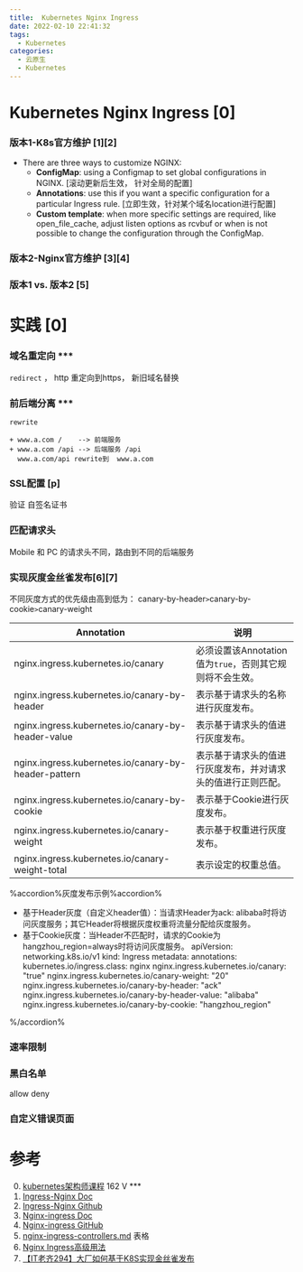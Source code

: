 ```yaml
---
title:  Kubernetes Nginx Ingress
date: 2022-02-10 22:41:32
tags:
  - Kubernetes
categories: 
  - 云原生
  - Kubernetes  
---
```


<p></p>
<!-- more -->


# Kubernetes Nginx Ingress [0]
### 版本1-K8s官方维护 [1][2]
+ There are three ways to customize NGINX:
   - **ConfigMap**: using a Configmap to set global configurations in NGINX. 
     [滚动更新后生效， 针对全局的配置]
   - **Annotations**: use this if you want a specific configuration for a particular Ingress rule. [立即生效，针对某个域名location进行配置]
   - **Custom template**: when more specific settings are required, like open_file_cache, adjust listen options as rcvbuf or when is not possible to change the configuration through the ConfigMap.

### 版本2-Nginx官方维护 [3][4]

### 版本1 vs.  版本2 [5]





# 实践 [0]

###  域名重定向 ***
  ```redirect``` ，  http 重定向到https， 新旧域名替换

### 前后端分离 ***
```rewrite```
```
+ www.a.com /    --> 前端服务
+ www.a.com /api --> 后端服务 /api  
  www.a.com/api rewrite到  www.a.com 
```
### SSL配置  [p]
  验证  自签名证书

### 匹配请求头
  Mobile 和 PC 的请求头不同，路由到不同的后端服务

### 实现灰度金丝雀发布[6][7]

不同灰度方式的优先级由高到低为：
canary-by-header`>`canary-by-cookie`>`canary-weight

| Annotation                                           | 说明                                                         |
| ---------------------------------------------------- | ------------------------------------------------------------ |
| nginx.ingress.kubernetes.io/canary                   | 必须设置该Annotation值为`true`，否则其它规则将不会生效。     |
| nginx.ingress.kubernetes.io/canary-by-header         | 表示基于请求头的名称进行灰度发布。                           |
| nginx.ingress.kubernetes.io/canary-by-header-value   | 表示基于请求头的值进行灰度发布。                             |
| nginx.ingress.kubernetes.io/canary-by-header-pattern | 表示基于请求头的值进行灰度发布，并对请求头的值进行正则匹配。 |
| nginx.ingress.kubernetes.io/canary-by-cookie         | 表示基于Cookie进行灰度发布。                                 |
| nginx.ingress.kubernetes.io/canary-weight            | 表示基于权重进行灰度发布。                                   |
| nginx.ingress.kubernetes.io/canary-weight-total      | 表示设定的权重总值。                                         |



%accordion%灰度发布示例%accordion%

+ 基于Header灰度（自定义header值）：当请求Header为ack: alibaba时将访问灰度服务；其它Header将根据灰度权重将流量分配给灰度服务。
+ 基于Cookie灰度：当Header不匹配时，请求的Cookie为hangzhou_region=always时将访问灰度服务。 
apiVersion: networking.k8s.io/v1
kind: Ingress
metadata:
  annotations:
    kubernetes.io/ingress.class: nginx
    nginx.ingress.kubernetes.io/canary: "true"
    nginx.ingress.kubernetes.io/canary-weight: "20"
    nginx.ingress.kubernetes.io/canary-by-header: "ack"
    nginx.ingress.kubernetes.io/canary-by-header-value: "alibaba"
    nginx.ingress.kubernetes.io/canary-by-cookie: "hangzhou_region"

%/accordion%


### 速率限制

### 黑白名单
  allow deny

### 自定义错误页面

# 参考
0. [kubernetes架构师课程](https://www.bilibili.com/video/BV16t4y1w7r6?p=162)  162 V ***
1. [Ingress-Nginx Doc](https://kubernetes.github.io/ingress-nginx/user-guide/nginx-configuration/annotations/)
2. [Ingress-Nginx Github](https://github.com/kubernetes/ingress-nginx)
3. [Nginx-ingress Doc](https://docs.nginx.com/nginx-ingress-controller/configuration/ingress-resources/advanced-configuration-with-annotations/)
4. [Nginx-ingress GitHub](https://github.com/nginxinc/kubernetes-ingress)
5. [nginx-ingress-controllers.md](https://github.com/nginxinc/kubernetes-ingress/blob/main/docs/content/intro/nginx-ingress-controllers.md)    表格 
6. [Nginx Ingress高级用法](https://help.aliyun.com/document_detail/86533.html#section-gjm-dw6-hkn)
7. [【IT老齐294】大厂如何基于K8S实现金丝雀发布](https://www.bilibili.com/video/BV15o4y1Y7Bq/)




